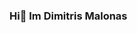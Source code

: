 ### Hi👋 Im Dimitris Malonas

<!--
**DMalonas/DMalonas** is a ✨ _special_ ✨ repository because its `README.md` (this file) appears on your GitHub profile.

Here are some ideas to get you started:

![oranges](https://raw.githubusercontent.com/DMalonas/resources/main/oranges.png)
![oranges]([https://raw.githubusercontent.com/DMalonas/resources/main/oranges.png](https://github.com/DMalonas/resources/blob/main/oranges.png))


- 🔭 I’m currently working on ...
- 🌱 I’m currently learning ...
- 👯 I’m looking to collaborate on ...
- 🤔 I’m looking for help with ...
- 💬 Ask me about ...
- 📫 How to reach me: ...
- 😄 Pronouns: ...
- ⚡ Fun fact: ...
-->
